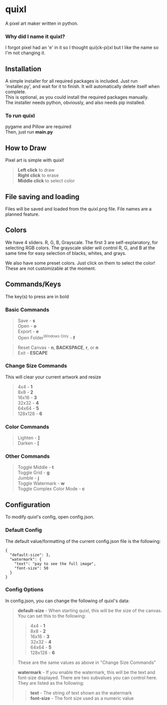 # quixl
A pixel art maker written in python.

### Why did I name it quixl?
I forgot pixel had an 'e' in it so I thought qui(ck-pi)xl
but I like the name so I'm not changing it.

## Installation
A simple installer for all required packages is included. Just run 'installer.py', and wait for it to finish. It will automatically delete itself when complete.  
This is optional, as you could install the required packages manually.  
The installer needs python, obviously, and also needs pip installed.

### To run quixl
pygame and Pillow are required  
Then, just run **main.py**

## How to Draw
Pixel art is simple with quixl!  
> **Left click** to draw  
> **Right click** to erase  
> **Middle click** to select color  

## File saving and loading
Files will be saved and loaded from the quixl.png file.
File names are a planned feature.

## Colors
We have 4 sliders. R, G, B, Grayscale.
The first 3 are self-explanatory, for selecting RGB colors.
The grayscale slider will control R, G, and B at the same time for easy selection of blacks, whites, and grays.
  
We also have some preset colors. Just click on them to select the color! These are not customizable at the moment.

## Commands/Keys
The key(s) to press are in bold
### Basic Commands
> Save - **s**  
> Open - **o**  
> Export - **e**  
> Open Folder<sup>Windows Only</sup>  - **f**

> Reset Canvas - **n**, **BACKSPACE**, **r**, or **n**  
> Exit - **ESCAPE**  

### Change Size Commands
This will clear your current artwork and resize
> 4x4 - **1**  
> 8x8 - **2**  
> 16x16 - **3**  
> 32x32 - **4**  
> 64x64 - **5**  
> 128x128 - **6**  

### Color Commands
> Lighten - **]**  
> Darken - **[**

### Other Commands
> Toggle Middle - **t**  
> Toggle Grid - **g**  
> Jumble - **j**  
> Toggle Watermark - **w**  
> Toggle Complex Color Mode - **c**

## Configuration
To modify quixl's config, open config.json.  

### Default Config
The default value/formatting of the current config.json file is the following:

    {
      "default-size": 3,
      "watermark": {
        "text": "pay to see the full image",
        "font-size": 50
      }
    }


### Config Options
In config.json, you can change the following of quixl's data:
> **default-size** - When starting quixl, this will be the size of the canvas.  
You can set this to the following:  
>> 4x4 - **1**  
8x8 - **2**  
16x16 - **3**  
32x32 - **4**  
>64x64 - **5**  
128x128 - **6**
>
> These are the same values as above in "Change Size Commands"  

> **watermark** - If you enable the watermark, this will be the text and font-size displayed. There are two subvalues you can control here.  
> They are listed as the following:
>> **text** - The string of text shown as the watermark  
> **font-size** - The font size used as a numeric value